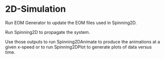 # 2D-Simulation

Run EOM Generator to update the EOM files used in Spinning2D.

Run Spinning2D to propagate the system.

Use those outputs to run Spinning2DAnimate to produce the animations at a 
given x-speed or to run Spinning2DPlot to generate plots of data versus 
time.
